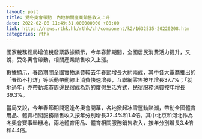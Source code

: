 ```yaml
---
layout: post
title: 受冬奧會帶動　內地相關產業銷售收入上升
date: 2022-02-08 11:49:31.000000000 +08:00
link: https://news.rthk.hk/rthk/ch/component/k2/1632535-20220208.htm
categories: rthk
---
```


國家稅務總局增值稅發票數據顯示，今年春節期間，全國居民消費活力提升，又說，受冬奧會帶動，相關產業銷售收入上漲。

數據顯示，春節期間全國實物消費較去年春節增長大約兩成，其中各大電商推出的「春節不打烊」等活動帶動線上消費快速增長，互聯網零售按年增長37.7%；「就地過年」亦帶動城市周邊民宿成為新的度假生活方式，民宿服務消費按年增長39.3%。

當局又說，今年春節期間適逢冬奧會開幕，各地掀起冰雪運動熱潮，帶動全國體育用品、體育相關服務銷售收入按年分別增長32.4%和1.4倍。其中北京和河北作為冬奧會賽事舉辦地，兩地體育用品、體育相關服務銷售收入，按年分別增長3.4倍和4.4倍。
